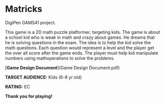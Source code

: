 # Matricks
DigiPen GAM541 project.

This game is a 2D math puzzle platformer, targeting kids. The game is about a school kid who is weak in math and crazy about games. He dreams that he is solving questions in the exam. The idea is to help the kid solve the math questions. Each question would represent a level and the player get the over all score after the game ends. The player must help kid manipulate numbers using mathoperations to solve the problems.

[**Game Design Document**](Game Design Document.pdf)

**TARGET AUDIENCE:** Kids (6-8 yr old)

**RATING:** EC

**Thank you for playing!**
